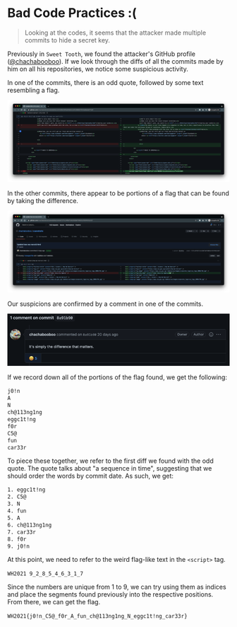 # Bad Code Practices :​(

> Looking at the codes, it seems that the attacker made multiple commits to hide a secret key.

Previously in `Sweet Tooth`, we found the attacker's GitHub profile ([@chachabooboo](https://github.com/chachabooboo)). If we look through the diffs of all the commits made by him on all his repositories, we notice some suspicious activity.

In one of the commits, there is an odd quote, followed by some text resembling a flag.

![git diff](/images/bad-code-practices-1.png)

In the other commits, there appear to be portions of a flag that can be found by taking the difference.

![git diff](/images/bad-code-practices-2.png)

Our suspicions are confirmed by a comment in one of the commits.

![git diff](/images/bad-code-practices-3.png)

If we record down all of the portions of the flag found, we get the following:
```
j0!n
A
N
ch@113ng1ng
eggc1t!ng
f0r
C5@
fun
car33r
```

To piece these together, we refer to the first diff we found with the odd quote. The quote talks about "a sequence in time", suggesting that we should order the words by commit date. As such, we get:

```
1. eggc1t!ng
2. C5@
3. N
4. fun
5. A
6. ch@113ng1ng
7. car33r
8. f0r
9. j0!n
```

At this point, we need to refer to the weird flag-like text in the `<script>` tag.

`WH2021 9_2_8_5_4_6_3_1_7`

Since the numbers are unique from 1 to 9, we can try using them as indices and place the segments found previously into the respective positions. From there, we can get the flag.

`WH2021{j0!n_C5@_f0r_A_fun_ch@113ng1ng_N_eggc1t!ng_car33r}`
